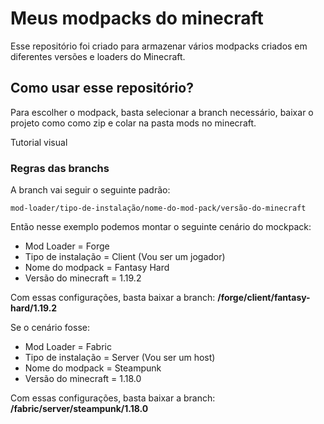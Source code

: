 # Meus modpacks do minecraft

Esse repositório foi criado para armazenar vários modpacks criados em diferentes versões e loaders do Minecraft.


## Como usar esse repositório?
Para escolher o modpack, basta selecionar a branch necessário, baixar o projeto como como zip e colar na pasta mods no minecraft.

Tutorial visual



### Regras das branchs

A branch vai seguir o seguinte padrão:
```
mod-loader/tipo-de-instalação/nome-do-mod-pack/versão-do-minecraft
```

Então nesse exemplo podemos montar o seguinte cenário do mockpack:
- Mod Loader = Forge
- Tipo de instalação = Client (Vou ser um jogador)
- Nome do modpack = Fantasy Hard
- Versão do minecraft = 1.19.2

Com essas configurações, basta baixar a branch: **/forge/client/fantasy-hard/1.19.2**

Se o cenário fosse:
- Mod Loader = Fabric
- Tipo de instalação = Server (Vou ser um host)
- Nome do modpack = Steampunk
- Versão do minecraft = 1.18.0

Com essas configurações, basta baixar a branch: **/fabric/server/steampunk/1.18.0**